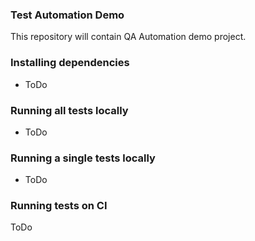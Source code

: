 ### Test Automation Demo
This repository will contain QA Automation demo project.

### Installing dependencies
* ToDo

### Running all tests locally
* ToDo

### Running a single tests locally
* ToDo

### Running tests on CI
ToDo
